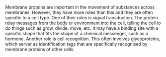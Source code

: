 Membrane proteins are important in the movement of substances across membranes. However, they have more roles than this and they are often specific to a cell type.
One of their roles is signal transduction. The protein relay messages from the body or environment into the cell, telling the cell to do things such as grow, divide, move, etc.
It may have a binding site with a specific shape that fits the shape of a chemical messenger, such as a hormone. Another role is cell recognition. This often involves glycoproteins,
which server as identification tags that are specifically recognised by membrane proteins of other cells. 